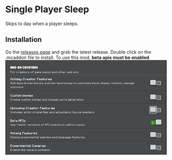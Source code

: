 # Single Player Sleep
Skips to day when a player sleeps.
## Installation
Go the [releases page](https://github.com/fireflowerr/SinglePlayerSleep/releases/) and grab the latest release. Double click on the .mcaddon file to install. 
To use this mod, **beta apis must be enabled**.
![Beta Apis](experimental_features.jpg)